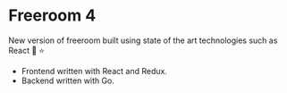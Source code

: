 # Freeroom 4

New version of freeroom built using state of the art technologies such as React 🎉 ⭐
- Frontend written with React and Redux.
- Backend written with Go.
